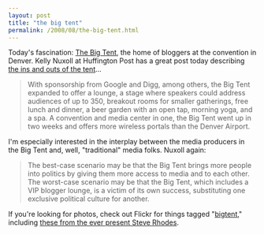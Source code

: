 ```yaml
---
layout: post
title: "the big tent"
permalink: /2008/08/the-big-tent.html
---
```


Today's fascination: [The Big Tent](http://www.blogs.com/search/big+tent), the home of bloggers at the convention in Denver. Kelly Nuxoll at Huffington Post has a great post today describing [the ins and outs of the tent](http://www.huffingtonpost.com/kelly-nuxoll/big-tent-tour-inside-blog_b_121044.html)...

> With sponsorship from Google and Digg, among others, the Big Tent expanded to offer a lounge, a stage where speakers could address audiences of up to 350, breakout rooms for smaller gatherings, free lunch and dinner, a beer garden with an open tap, morning yoga, and a spa. A convention and media center in one, the Big Tent went up in two weeks and offers more wireless portals than the Denver Airport.

I'm especially interested in the interplay between the media producers in the Big Tent and, well, "traditional" media folks. Nuxoll again:

> The best-case scenario may be that the Big Tent brings more people into politics by giving them more access to media and to each other. The worst-case scenario may be that the Big Tent, which includes a VIP blogger lounge, is a victim of its own success, substituting one exclusive political culture for another.

If you're looking for photos, check out Flickr for things tagged "[bigtent](http://flickr.com/photos/tags/bigtent/)," including [these from the ever present Steve Rhodes](http://flickr.com/photos/ari/tags/bigtent/).